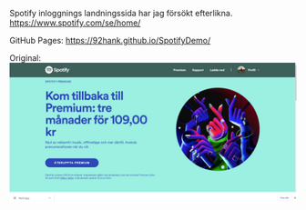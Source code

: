 Spotify inloggnings landningssida har jag försökt efterlikna.
https://www.spotify.com/se/home/

GitHub Pages:
https://92hank.github.io/SpotifyDemo/

Original:
![GitHub Logo](/Originalsidan/header.jpg)


